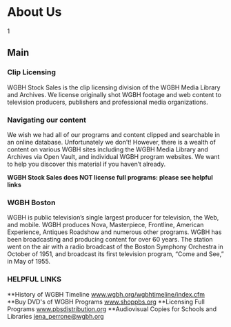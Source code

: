 # About Us

1

## Main
### Clip Licensing 

WGBH Stock Sales is the clip licensing division of the WGBH Media Library and Archives. We license originally shot WGBH footage and web content to television producers, publishers and professional media organizations.   

### Navigating our content
We wish we had all of our programs and content clipped and searchable in an online database.  Unfortunately we don’t!  However, there is a wealth of content on various WGBH sites including the WGBH Media Library and Archives via Open Vault, and individual WGBH program websites.  We want to help you discover this material if you haven’t already. 

**WGBH Stock Sales does NOT license full programs: please see helpful links**

### WGBH Boston 
WGBH is public television’s single largest producer for television, the Web, and mobile.  WGBH produces Nova, Masterpiece, Frontline, American Experience, Antiques Roadshow and numerous other programs.  WGBH has been broadcasting and producing content for over 60 years. The station went on the air with a radio broadcast of the Boston Symphony Orchestra in October of 1951, and broadcast its first television program, “Come and See,” in May of 1955. 

### HELPFUL LINKS

**History of WGBH Timeline
 www.wgbh.org/wgbhtimeline/index.cfm
**Buy DVD's of WGBH Programs
www.shoppbs.org
**Licensing Full Programs
www.pbsdistribution.org
**Audiovisual Copies for Schools and Libraries
jena_perrone@wgbh.org
